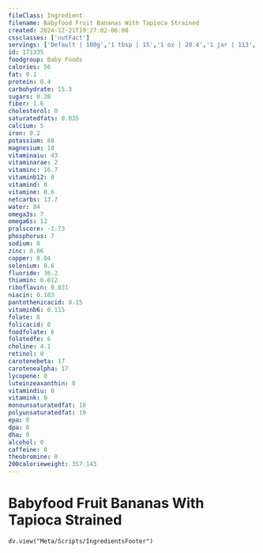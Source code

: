 ```yaml
---
fileClass: Ingredient
filename: Babyfood Fruit Bananas With Tapioca Strained
created: 2024-12-21T19:27:02-06:00
cssclasses: ['nutFact']
servings: ['Default | 100g','1 tbsp | 15','1 oz | 28.4','1 jar | 113','1 jar gerber second food (4 oz) | 113','1 jar heinz strained-2 (4.25 oz) | 120']
id: 171335
foodgroup: Baby Foods
calories: 56
fat: 0.1
protein: 0.4
carbohydrate: 15.3
sugars: 0.38
fiber: 1.6
cholesterol: 0
saturatedfats: 0.035
calcium: 5
iron: 0.2
potassium: 88
magnesium: 10
vitaminaiu: 43
vitaminarae: 2
vitaminc: 16.7
vitaminb12: 0
vitamind: 0
vitamine: 0.6
netcarbs: 13.7
water: 84
omega3s: 7
omega6s: 12
pralscore: -1.73
phosphorus: 7
sodium: 0
zinc: 0.06
copper: 0.04
selenium: 0.6
fluoride: 36.2
thiamin: 0.012
riboflavin: 0.031
niacin: 0.183
pantothenicacid: 0.15
vitaminb6: 0.115
folate: 6
folicacid: 0
foodfolate: 6
folatedfe: 6
choline: 4.1
retinol: 0
carotenebeta: 17
carotenealpha: 17
lycopene: 0
luteinzeaxanthin: 0
vitamindiu: 0
vitamink: 0
monounsaturatedfat: 10
polyunsaturatedfat: 19
epa: 0
dpa: 0
dha: 0
alcohol: 0
caffeine: 0
theobromine: 0
200calorieweight: 357.143
---
```


# Babyfood Fruit Bananas With Tapioca Strained

```dataviewjs
dv.view("Meta/Scripts/IngredientsFooter")
```